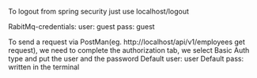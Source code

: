 To logout from spring security just use localhost/logout



RabitMq-credentials:
user: guest
pass: guest



To send a request via PostMan(eg. http://localhost/api/v1/employees get request), we need to complete the authorization
tab, we select Basic Auth type and put the user and the password
Default user: user
Default pass: written in the terminal